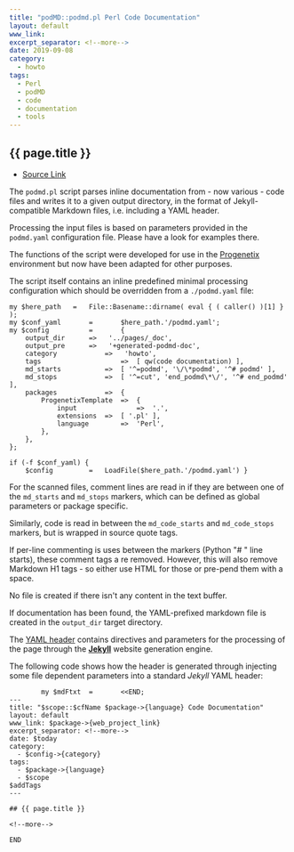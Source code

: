 ```yaml
---
title: "podMD::podmd.pl Perl Code Documentation"
layout: default
www_link: 
excerpt_separator: <!--more-->
date: 2019-09-08
category:
  - howto
tags:
  - Perl
  - podMD
  - code
  - documentation
  - tools
---
```


## {{ page.title }}

<!--more-->

* [Source Link](https://github.com/ga4gh-schemablocks/tools/tree/master/podMD/podmd.pl) 

The `podmd.pl` script parses inline documentation from - now various - code files
and writes it to a given output directory, in the format of Jekyll-compatible
Markdown files, i.e. including a YAML header.

Processing the input files is based on parameters provided in the `podmd.yaml`
configuration file. Please have a look for examples there.

The functions of the script were developed for use in the
[Progenetix](http://info.progenetix.org) environment but now have been 
adapted for other purposes.

The script itself contains an inline predefined minimal processing configuration
which should be overridden from a `./podmd.yaml` file:

```
my $here_path   =   File::Basename::dirname( eval { ( caller() )[1] } );
my $conf_yaml		=		$here_path.'/podmd.yaml';
my $config			=		{
	output_dir		=>	 '../pages/_doc',
	output_pre		=>	 '+generated-podmd-doc',
	category			=>	 'howto',
	tags					=>	[ qw(code documentation) ],
	md_starts			=>	[ '^=podmd', '\/\*podmd', '^# podmd' ],
	md_stops			=>	[ '^=cut', 'end_podmd\*\/', '^# end_podmd' ],
	packages			=>	{
		ProgenetixTemplate	=>	{
			input				=>	'.',
			extensions	=>	[ '.pl' ],
			language		=>	'Perl',
		},
	},
};

if (-f $conf_yaml) {
	$config      	=   LoadFile($here_path.'/podmd.yaml') }
```
For the scanned files, comment lines are read in if they are between one of the
`md_starts` and `md_stops` markers, which can be defined as global parameters
or package specific.

Similarly, code is read in between the `md_code_starts` and `md_code_stops`
markers, but is wrapped in source quote tags.

If per-line commenting is uses between the markers (Python "# " line starts),
these comment tags a re removed. However, this will also remove Markdown H1
tags - so either use HTML for those or pre-pend them with a space.

No file is created if there isn't any content in the text buffer.

If documentation has been found, the YAML-prefixed markdown file is created in
the `output_dir` target directory.

The [YAML header](https://progenetix.github.io/progenetix-site-template/howto/yamlheader/)
contains directives and parameters for the processing of the page through the
[__Jekyll__](https://jekyllrb.com) website generation engine.

The following code shows how the header is generated through injecting some
file dependent parameters into a standard _Jekyll_ YAML header:

```
		my $mdFtxt	=		<<END;
---
title: "$scope::$cfName $package->{language} Code Documentation"
layout: default
www_link: $package->{web_project_link}
excerpt_separator: <!--more-->
date: $today
category:
  - $config->{category}
tags:
  - $package->{language}
  - $scope
$addTags
---

## {{ page.title }}

<!--more-->

END
```
